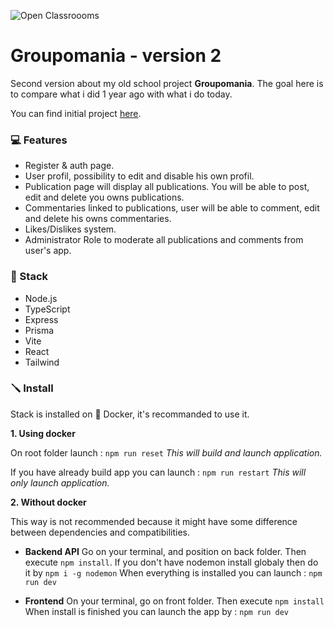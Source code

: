 ![Open Classroooms](https://github.com/thierry-laval/archives/raw/master/images/Logo_OpenClassrooms.png?raw=true)
# Groupomania - version 2

Second version about my old school project **Groupomania**. 
The goal here is to compare what i did 1 year ago with what i do today.

You can find initial project [here](https://github.com/bengar-dev/Groupomania).

### 💻 Features

- Register & auth page.
- User profil, possibility to edit and disable his own profil.
- Publication page will display all publications. You will be able to post, edit and delete you owns publications.
- Commentaries linked to publications, user will be able to comment, edit and delete his owns commentaries.
- Likes/Dislikes system.
- Administrator Role to moderate all publications and comments from user's app.

### 📀 Stack

- Node.js
- TypeScript
- Express
- Prisma
- Vite
- React
- Tailwind

### 🪛 Install

Stack is installed on 🐋 Docker, it's recommanded to use it.

**1. Using docker**

On root folder launch : ```npm run reset```
*This will build and launch application.*

If you have already build app you can launch : ```npm run restart```
*This will only launch application.*

**2. Without docker**

This way is not recommended because it might have some difference between dependencies and compatibilities.

- **Backend API**
    Go on your terminal, and position on back folder. Then execute ```npm install```.
    If you don't have nodemon install globaly then do it by ```npm i -g nodemon```
    When everything is installed you can launch : ```npm run dev``` 

- **Frontend**
    On your terminal, go on front folder. Then execute ```npm install```
    When install is finished you can launch the app by : ```npm run dev```